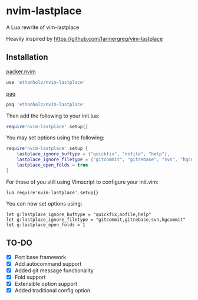 # nvim-lastplace
A Lua rewrite of vim-lastplace

Heavily inspired by https://github.com/farmergreg/vim-lastplace

## Installation
[packer.nvim](https://github.com/wbthomason/packer.nvim)
```lua
use 'ethanholz/nvim-lastplace'

```
[paq](https://github.com/savq/paq-nvim)
```lua
paq 'ethanholz/nvim-lastplace'
```

Then add the following to your init.lua:
```lua
require'nvim-lastplace'.setup{}
```
You may set options using the following:
```lua
require'nvim-lastplace'.setup {
    lastplace_ignore_buftype = {"quickfix", "nofile", "help"},
    lastplace_ignore_filetype = {"gitcommit", "gitrebase", "svn", "hgcommit"},
    lastplace_open_folds = true
}
```

For those of you still using Vimscript to configure your init.vim:
```vim
lua require'nvim-lastplace'.setup{}
```
You can now set options using:
```vim
let g:lastplace_ignore_buftype = "quickfix,nofile,help"
let g:lastplace_ignore_filetype = "gitcommit,gitrebase,svn,hgcommit"
let g:lastplace_open_folds = 1
```

## TO-DO
- [x] Port base framework
- [x] Add autocommand support
- [x] Added git message functionality
- [x] Fold support
- [x] Extensible option support
- [x] Added traditional config option
